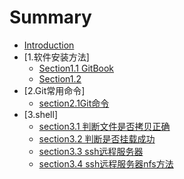 # Summary

* [Introduction](README.md)
* [1.软件安装方法]
    * [Section1.1 GitBook](chapter1/section1.1.md)
    * [Section1.2](chapter1/section1.2.md)
* [2.Git常用命令]
    * [section2.1Git命令](chapter2/section2.1.md)
* [3.shell]
    * [section3.1 判断文件是否拷贝正确](chapter3/section3.1.md)
    * [section3.2 判断是否挂载成功](chapter3/section3.2.md)
    * [section3.3 ssh远程服务器](chapter3/section3.3.md)
    * [section3.4 ssh远程服务器nfs方法](chapter3/section3.4.md)

